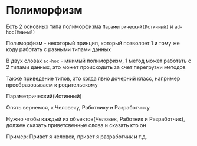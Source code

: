 # Полиморфизм

Есть 2 основных типа полиморфизма `Параметрический(Истинный)` и `ad-hoc(Мнимый)`

Полиморфизм - некоторый принцип, который позволяет 1 и тому же коду работать с разными типами данных

В двух словах `ad-hoc` - мнимый полиморфизм, 1 метод может работать с 2 типами данных, это может происходить за счет перегрузки методов

Также приведение типов, это когда явно дочерний класс, например преобразовываем к родительскому

Параметрический(Истинный)

Опять вернемся, к Человеку, Работнику и Разработчику

Нужно чтобы каждый из объектов(Человек, Работник и Разработчик), должен сказать приветсвенные слова и сказать кто он

Пример: Привет я человек, привет я разработчик и т.д.